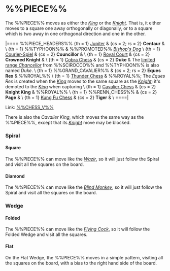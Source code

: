 # %%PIECE%%

The %%PIECE%% moves as either the [*King*](king.html) or the
[*Knight*](knight.html). That is, it either moves to a square
one away orthogonally or diagonally, or to a square which is 
two away in one orthogonal direction and one in the other.

|====
%%PIECE_HEADERS%%
  {th = 1}  [Jupiter](#chess-v:large.dir/jupiter.html)
& {cs = 2; rs = 2}
            **Centaur**
&           \\
  {th = 1}  %%TYPHOON%%
&           %%PROMOTED%% [*Bishop's Dog*](bishops_dog.html) \\
  {th = 1}  [Courier-Spiel](#chess-v:historic.dir/courierspiel.html)
& {cs = 2}  **Councillor**
&           \\
  {th = 1}  [Royal Court](#chess-v:large.dir/contest/royalcourt.html)
& {cs = 2}  **Crowned Knight**
&           \\
  {th = 1}  [Cobra Chess](#chess-v:large.dir/cobra.html)
& {cs = 2}  **Duke**
&           The [limited range *Chancellor*](duke.html) from %%SCIROCCO%% and
            %%TYPHOON%% is also named *Duke*. \\
  {th = 1}  %%GRAND_CAVALIER%%
& {cs = 2; rs = 2}  **Eques Rex**
&           %%ROYAL%% \\
  {th = 1}  [Thunder Chess](#chess-v:difftaking.dir/thunder.html)
&           %%ROYAL%%; The *Eques Rex* is created when the [*King*](king.html)
            moves to the same square as the [*Knight*](knight.html); it's
            demoted to the [*King*](king.html) when capturing \\
  {th = 1}  [Cavalier Chess](#chess-v:dpieces.dir/cavalier/index.html)
& {cs = 2}  **Knight King**
&           %%ROYAL%% \\
  {th = 1}  %%RENN_CHESS%%
& {cs = 2}  **Page**
&           \\
  {th = 1}  [Kung Fu Chess](#chess-v:large.dir/kungfuchess.html)
& {cs = 2}  **Tiger**
&           \\
====|

Link: [%%CHESS_V%%](#piece:centaur)

There is also the *Cavalier King*, which moves the same way as the
%%PIECE%%, except that its [*Knight*](knight.html) move may be blocked.

### Spiral

#### Square

The %%PIECE%% can move like the [*Wazir*](wazir.html), so it will
just follow the Spiral and visit all the squares on the board.

#### Diamond

The %%PIECE%% can move like the [*Blind Monkey*](blind_monkey.html),
so it will just follow the Spiral and visit all the squares on the board.

### Wedge

#### Folded

The %%PIECE%% can move like the [*Flying Cock*](flying_cock.html),
so it will follow the Folded Wedge and visit all the squares.

#### Flat

On the Flat Wedge, the %%PIECE%% moves in a simple pattern, visiting
all the squares on the board, with a bias to the right hand side
of the board.
